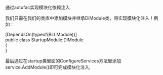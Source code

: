 通过aotufac实现模块化依赖注入

我们只需在我们的类库中添加模块并继承DiModule类，将实现模块化注入！例如：

  [DependsOn(typeof(BLLModule))]</br>
  public class StartupModule:DiModule</br>
   {     
   }

最后通过在startup类里面的ConfigureServices方法里添加service.AddModule<StartupModule>()即可完成模块化注入;
  
  
